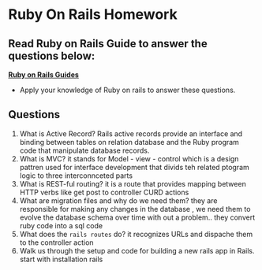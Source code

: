 # Ruby On Rails Homework

## Read Ruby on Rails Guide to answer the questions below:
**[Ruby on Rails Guides](https://guides.rubyonrails.org/)**
- Apply your knowledge of Ruby on rails to answer these questions.

## Questions
1. What is Active Record?
Rails active records provide an interface and binding between tables on relation database and the Ruby program code that manipulate database records.
2. What is MVC?
it stands for Model - view - control which is a design pattren used for interface development that divids teh related ptogram logic to three interconnceted parts
3. What is REST-ful routing?
it is a route that provides mapping between HTTP verbs like get post to controller CURD actions
4. What are migration files and why do we need them?
they are responsible for making any changes in the database , we need them to evolve the database schema over time with out a problem.. they convert ruby code into a sql code
5. What does the `rails routes` do?
it recognizes URLs and dispache them to the controller action
6. Walk us through the setup and code for building a new rails app in Rails.
start with installation rails 
